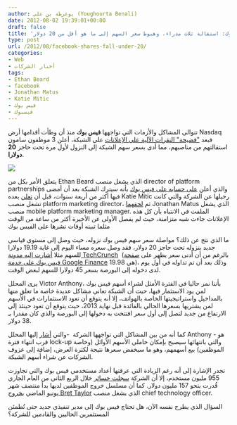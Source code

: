 ```yaml
---
author: يوغرطة بن علي (Youghourta Benali)
date: 2012-08-02 19:39:01+00:00
draft: false
title: 'فيس بوك: استقالة ثلاث مدراء، وهبوط سعر السهم إلى ما هو أقل من 20 دولار  '
type: post
url: /2012/08/facebook-shares-fall-under-20/
categories:
- Web
- أخبار الشركات
tags:
- Ethan Beard
- facebook
- Jonathan Matus
- Katie Mitic
- فيس بوك
- فيسبوك
---
```


تتوالى المشاكل والأزمات التي تواجهها **فيس بوك** منذ أن وطأت أقدامها أرض Nasdaq فبعد ["فضيحة" النقرات الآلية على الإعلانات](http://www.it-scoop.com/2012/08/limited-run-facebook-ad-clicks-bots/) على الشبكة، أعلن 3 موظفون سامون استقالتهم من مناصبهم، مما أدى بسعر سهم الشبكة إلى النزول لأول مرة تحت حاجز **20 دولارا**.




[![](http://www.it-scoop.com/wp-content/uploads/2012/08/facebook-19.98.png)
](http://www.it-scoop.com/wp-content/uploads/2012/08/facebook-19.98.png)




يتعلق الأمر بكل من Ethan Beard الذي يشغل منصب director of platform partnerships والذي أعلن [على حسابه على فيس بوك](https://www.facebook.com/ethan/posts/10151117876790865) بأنه سيترك الشبكة بعد أن أمضى فيها أكثر من أربعة سنوات، قبل أن [تعلن](https://www.facebook.com/katiemitic/posts/10151055149008070) بعده Katie Mitic رحيلها عن الشركة والتي كانت تشغل منصب platform marketing director، ثم [لحقهما](https://www.facebook.com/jonathan.matus/posts/10100464678048261) Jonathan Matus الذي يشغل منصب mobile platform marketing manager. الملفت في الانتباه بأن كل هذه الإعلانات جاءت شبه متزامنة، حيث لم يفصل الأولى عن الأخيرة أكثر من ساعة من الوقت مثلما تبينه أوقات نشرها على الفيس بوك




ما الذي نتج عن ذلك؟ مواصلة سعر سهم فيس بوك نزوله، حيث وصل إلى مستوى قياسي جديد بنزوله تحت حاجز 20 دولار، فقد وصل سعره مساء اليوم إلى غاية 19.19 دولارا للسهم مثلا [أشارت إليه مدونة TechCrunch](http://techcrunch.com/2012/08/02/facebook-drops-below-20-worth-less-than-what-msft-offered-for-yahoo-in-2008/)  (بالرغم من أن أدنى سعر يظهر على [صفحة فيس بوك على خدمة Google Finance](http://www.google.com/finance?q=fb) هي 19.98)، وذلك بعد أن تم تداوله في أول يوم لدى دخوله إلى البورصة بسعر 45 دولارا للسهم لبعض الوقت.




[يرى](http://blogs.wsj.com/marketbeat/2012/08/02/facebook-shares-slip-under-20/?mod=yahoo_hs) المحلل Victor Anthony، بأننا نمر حاليا في الفترة الأمثل لشراء أسهم فيس بوك لمن يود الاستثمار فيها، حيث أن الشبكة تعاني مشاكل عديدة خاصة ما تعلق منها بالمداخيل واستراتيجيتها الخاصة بالهواتف، إلا أنه يتوقع أن تعود الاستثمارات في الأسهم لمن يشتريها بسعرها الحالي بالفائدة قبل نهاية 2013، حيث يتوقع أن تعود حينئذ إلى الارتفاع من جديد لتصل إلى أول سعر افتتحت به دخولها إلى البورصة والذي كان مقدرا بـ 38 دولار.




كما أنه من بين المشاكل التي تواجهها الشركة  -والتي [أشار](http://blogs.wsj.com/marketbeat/2012/08/02/facebook-shares-slip-under-20/?mod=yahoo_hs) إليها المحلل Anthony - هو قرب انتهاء فترة lock-up والتي بانتهائها سيصبح بإمكان حاملي الأسهم الأوائل (وخاصة الموظفين) بيع أسهمهم، وهو ما سيخفض سعرها نتيجة لكثرة العرض، إضافة إلى عزوف الشركات عن شراء أسهم الشبكة.




تجدر الإشارة إلى أنه رغم الزيادة التي عرفتها أعداد مستخدمي فيس بوك والتي تجاوزت 955 مليون مستخدم، إلا أن الشركة [سجلت خسائر](http://www.it-scoop.com/2012/07/facebook-posts-loss-in-first-quarterly-earnings-report/) خلال الربع الثاني من العام الجاري قُدرت بنحو 157 مليون دولار. كما أن مسلسل خروج الموظفين لديها بدأ منتصف شهر يونيو الماضي [بخروج Bret Taylor](http://www.it-scoop.com/2012/06/facebook-cto-bret-taylor-leaving/) الذي يشغل منصب chief technology officer.




السؤال الذي يطرح نفسه الآن، هل تحتاج فيس بوك إلى مدير تنفيذي جديد حتى تُطمئن المستثمرين الحاليين والقادمين للشركة؟
